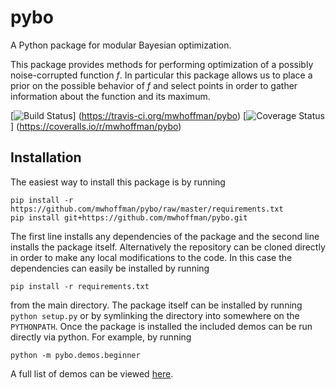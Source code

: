 # pybo

A Python package for modular Bayesian optimization.

This package provides methods for performing optimization of a possibly
noise-corrupted function *f*. In particular this package allows us to place
a prior on the possible behavior of *f* and select points in order to gather
information about the function and its maximum.

[![Build Status](https://travis-ci.org/mwhoffman/pybo.svg)]
(https://travis-ci.org/mwhoffman/pybo)
[![Coverage Status](https://coveralls.io/repos/mwhoffman/pybo/badge.png)]
(https://coveralls.io/r/mwhoffman/pybo)


## Installation

The easiest way to install this package is by running

    pip install -r https://github.com/mwhoffman/pybo/raw/master/requirements.txt
    pip install git+https://github.com/mwhoffman/pybo.git

The first line installs any dependencies of the package and the second line
installs the package itself. Alternatively the repository can be cloned directly
in order to make any local modifications to the code. In this case the
dependencies can easily be installed by running

    pip install -r requirements.txt

from the main directory. The package itself can be installed by running `python
setup.py` or by symlinking the directory into somewhere on the `PYTHONPATH`.
Once the package is installed the included demos can be run directly via python.
For example, by running

    python -m pybo.demos.beginner

A full list of demos can be viewed [here](pybo/demos).
